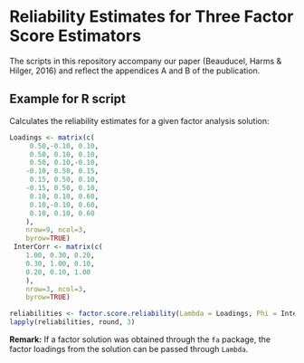 # Reliability Estimates for Three Factor Score Estimators
The scripts in this repository accompany our paper (Beauducel, Harms & Hilger, 2016) and reflect the appendices A and B of the publication.

## Example for R script
Calculates the reliability estimates for a given factor analysis solution:
```R
Loadings <- matrix(c(
	 0.50,-0.10, 0.10,
 	 0.50, 0.10, 0.10,
 	 0.50, 0.10,-0.10,
 	-0.10, 0.50, 0.15,
 	 0.15, 0.50, 0.10,
 	-0.15, 0.50, 0.10,
 	 0.10, 0.10, 0.60,
 	 0.10,-0.10, 0.60,
 	 0.10, 0.10, 0.60
  	),
 	nrow=9, ncol=3,
 	byrow=TRUE)
 InterCorr <- matrix(c(
 	1.00, 0.30, 0.20,
  	0.30, 1.00, 0.10,
  	0.20, 0.10, 1.00
 	),
 	nrow=3, ncol=3,
 	byrow=TRUE)

reliabilities <- factor.score.reliability(Lambda = Loadings, Phi = InterCorr, Estimators = c("Regression", "Bartlett", "McDonald"))
lapply(reliabilities, round, 3)
```

**Remark:** If a factor solution was obtained through the `fa` package, the factor loadings from the solution can be passed through `Lambda`.
